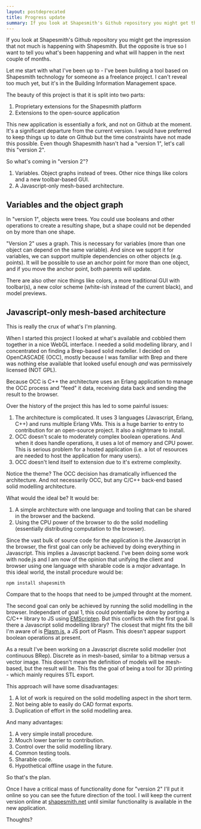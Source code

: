 ```yaml
---
layout: postdeprecated
title: Progress update
summary: If you look at Shapesmith's Github repository you might get the impression that not much is happening with Shapesmith. But the opposite is true so I want to tell you what's been happening and what will happen in the next couple of months.
---
```


If you look at Shapesmith's Github repository you might get the impression that 
not much is happening with Shapesmith. But the opposite is true so I want 
to tell you what's been happening and what will happen in the next couple of months.

Let me start with what I've been up to - I've been building a tool based on Shapesmith technology for someone as a freelance project. I can't reveal too much yet, but it's in the Building Information Management space.

The beauty of this project is that it is split into two parts:

 1. Proprietary extensions for the Shapesmith platform
 1. Extensions to the open-source application

This new application is essentially a fork, and not on Github at the moment. It's a significant departure from the current version. I would have preferred to keep things up to date on Github but the time constraints have not made this possible. Even though Shapesmith hasn't had a "version 1", let's call this "version 2".

So what's coming in "version 2"?

 1. Variables. Object graphs instead of trees. Other nice things like colors and a new toolbar-based GUI.
 1. A Javascript-only mesh-based architecture.

## Variables and the object graph

In "version 1", objects were trees. You could use booleans and other operations to create a resulting shape, but a shape could not be depended on by more than one shape.

"Version 2" uses a graph. This is necessary for variables (more than one object can depend on the same variable). And since we supprt it for variables, we can support multiple dependencies on other objects (e.g. points). It will be possible to use an anchor point for more than one object, and if you move the anchor point, both parents will update.

There are also other nice things like colors, a more traditional GUI with toolbar(s), a new color scheme (white-ish instead of the current black), and model previews.

## Javascript-only mesh-based architecture

This is really the crux of what's I'm planning.

When I started this project I looked at what's available and cobbled them together in a nice WebGL interface. I needed a solid modelling library, and I concentrated on finding a Brep-based solid modeller. I decided on OpenCASCADE (OCC), mostly because I was familiar with Brep and there was nothing else available that looked useful enough *and* was permissively licensed (NOT GPL).

Because OCC is C++ the architecture uses an Erlang application to manage the OCC process and "feed" it data, receiving data back and sending the result to the browser. 

Over the history of the project this has led to some painful issues:

  1. The architecture is complicated. It uses 3 languages (Javascript, Erlang, C++) and runs multiple Erlang VMs. This is a huge barrier to entry to contribution for an open-source project. It also a nightmare to install.
  1. OCC doesn't scale to moderately complex boolean operations. And when it does handle operations, it uses a lot of memory and CPU power. This is serious problem for a hosted application (i.e. a lot of resources are needed to host the application for many users).
  1. OCC doesn't lend itself to extension due to it's extreme complexity.

Notice the theme? The OCC decision has dramatically influenced the architecture. And not necessarily OCC, but any C/C++ back-end based solid modelling architecture.

What would the ideal be? It would be:

 1. A simple architecture with one language and tooling that can be shared in the browser and the backend.
 1. Using the CPU power of the browser to do the solid modelling (essentially distributing computation to the browser).

Since the vast bulk of source code for the application is the Javascript in the browser, the first goal can only be achieved by doing everything in Javascript. This implies a Javascript backend. I've been doing some work with node.js and I am now of the opinion that unifying the client and browser using one language with sharable code is a *major* advantage. In this ideal world, the install procedure would be:

    npm install shapesmith

Compare that to the hoops that need to be jumped throught at the moment.

The second goal can only be achieved by running the solid modelling in the browser. Independant of goal 1, this could potentially be done by porting a C/C++ library to JS using [EMScripten](http://emscripten.org). But this conflicts with the first goal. Is there a Javascript solid modelling library? The closest that might fits the bill I'm aware of is [Plasm.js](http://cvdlab.github.com/plasm.js/), a JS port of Plasm. This doesn't appear support boolean operations at present.

As a result I've been working on a Javascript discrete solid modeller (not continuous BRep). Discrete as in mesh-based, similar to a bitmap versus a vector image. This doesn't mean the definition of models will be mesh-based, but the result will be. This fits the goal of being a tool for 3D printing - which mainly requires STL export.

This approach will have some disadvantages:

 1. A lot of work is required on the solid modelling aspect in the short term.
 1. Not being able to easily do CAD format exports.
 1. Duplication of effort in the solid modelling area.

And many advantages:

 1. A very simple install procedure.
 1. Mouch lower barrier to contribution.
 1. Control over the solid modelling library.
 1. Common testing tools.
 1. Sharable code.
 1. Hypothetical offline usage in the future.

So that's the plan.

Once I have a critical mass of functionality done for "version 2" I'll put it online so you can see the future direction of the tool. I will keep the current version online at [shapesmith.net](http://shapesmith.net) until similar functionality is available in the new application. 

Thoughts?






















